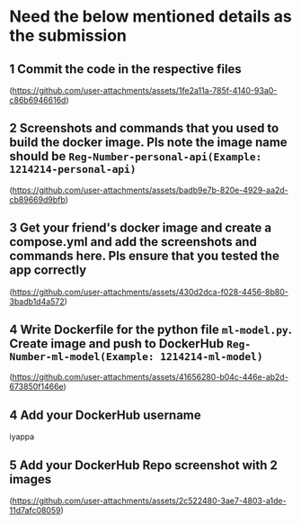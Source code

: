 # Need the below mentioned details as the submission
## 1 Commit the code in the respective files
(https://github.com/user-attachments/assets/1fe2a11a-785f-4140-93a0-c86b6946616d)


## 2 Screenshots and commands that you used to build the docker image. Pls note the image name should be `Reg-Number-personal-api(Example: 1214214-personal-api)`
(https://github.com/user-attachments/assets/badb9e7b-820e-4929-aa2d-cb89669d9bfb)

## 3 Get your friend's docker image and create a compose.yml and add the screenshots and commands here. Pls ensure that you tested the app correctly
(https://github.com/user-attachments/assets/430d2dca-f028-4456-8b80-3badb1d4a572)

## 4 Write Dockerfile for the python file `ml-model.py`. Create image and push to DockerHub `Reg-Number-ml-model(Example: 1214214-ml-model)`
(https://github.com/user-attachments/assets/41656280-b04c-446e-ab2d-673850f1466e)

## 4 Add your DockerHub username
iyappa

## 5 Add your DockerHub Repo screenshot with 2 images
(https://github.com/user-attachments/assets/2c522480-3ae7-4803-a1de-11d7afc08059)
